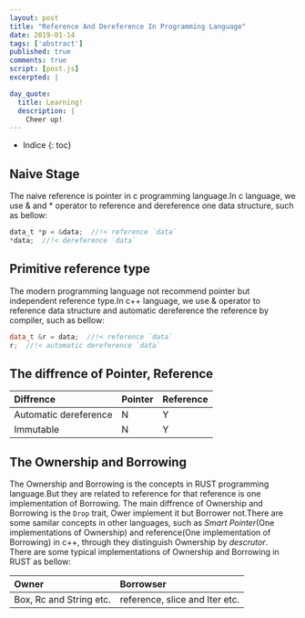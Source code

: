 ```yaml
---
layout: post
title: "Reference And Dereference In Programming Language"
date: 2019-01-14
tags: ['abstract']
published: true
comments: true
script: [post.js]
excerpted: |

day_quote:
  title: Learning!
  description: |
    Cheer up!
---
```


* Indice
{: toc}

## Naive Stage

The naive reference is pointer in c programming language.In c language, we use & and * operator to reference and dereference one data structure, such as bellow:</br>

```c
data_t *p = &data;  //!< reference `data`
*data;  //!< dereference `data`
```

## Primitive reference type

The modern programming language not recommend pointer but independent reference type.In c++ language, we use & operator to reference data structure and automatic dereference the reference by compiler, such as bellow:</br>

```c++
data_t &r = data;  //!< reference `data`
r;  //!< automatic dereference `data`
```

## The diffrence of Pointer, Reference

|Diffrence            |Pointer|Reference|
|:--                  |:--    |:--      |
|Automatic dereference|N      |Y        |
|Immutable            |N      |Y        |

## The Ownership and Borrowing

The Ownership and Borrowing is the concepts in RUST programming language.But they are related to reference for that reference is one implementation of Borrowing.
The main diffrence of Ownership and Borrowing is the `Drop` trait, Ower implement it but Borrower not.There are some samilar concepts in other languages, such as *Smart Pointer*(One implementations of Ownership) and reference(One implementation of Borrowing) in c++, through they distinguish Ownership by *descrutor*.</br>
There are some typical implementations of Ownership and Borrowing in RUST as bellow:</br>

|Owner                  |Borrowser                     |
|:--                    |:--                           |
|Box, Rc and String etc.|reference, slice and Iter etc.|